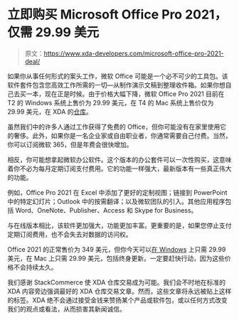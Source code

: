 # 立即购买 Microsoft Office Pro 2021，仅需 29.99 美元

> 原文：<https://www.xda-developers.com/microsoft-office-pro-2021-deal/>

如果你从事任何形式的案头工作，微软 Office 可能是一个必不可少的工具包。该软件套件包含您高效工作所需的一切—从制作演示文稿到整理收件箱。如果你想自己去买一本，现在正是时候。由于价格大幅下降，微软 Office Pro 2021 目前在 T2 的 Windows 系统上售价为 29.99 美元，在 T4 的 Mac 系统上售价仅为 29.99 美元，在 XDA 的[仓库](https://depot.xda-developers.com/)。

虽然我们中的许多人通过工作获得了免费的 Office，但你可能没有在家里使用它的奢侈。此外，如果你是一名企业家或自由职业者，你通常需要自己付费。当然，你可以订阅微软 365，但是年费会很快增加。

相反，你可能想拿起微软办公软件。这个版本的办公套件可以一次性购买，这意味着你不必为每月定期订阅支付费用。它的功能一样强大，最新版本有一些真正伟大的功能。

例如，Office Pro 2021 在 Excel 中添加了更好的定制视图；链接到 PowerPoint 中的特定幻灯片；Outlook 中的按需翻译；以及微软团队的引入。其他应用程序包括 Word、OneNote、Publisher、Access 和 Skype for Business。

与在线版本相比，该软件更加强大，功能更加丰富。更重要的是，如果您停止支付定期订阅费用，也不会失去对数据的访问权。

Office 2021 的正常售价为 349 美元，但你今天可以[在 Windows](https://depot.xda-developers.com/sales/microsoft-office-pro-plus-2021-for-windows-lifetime-license-email-only?utm_source=xda-developers.com&utm_medium=referral&utm_campaign=microsoft-office-pro-plus-2021-for-windows-lifetime-license-email-only&utm_term=scsf-563777&utm_content=a0x1P00000587MpQAI&scsonar=1) 上只需 29.99 美元，在 Mac 上只需 29.99 美元，包括终身更新。一定要赶快行动，因为这些价格不会持续太久。

我们感谢 StackCommerce 使 XDA 仓库交易成为可能。我们会不时地在标准的 XDA 内容旁边强调最好的 XDA 仓库交易文章。然而，这些文章将永远被贴上这样的标签。XDA 绝不会通过接受金钱来赞扬某个产品或软件包，或以任何方式改变我们的观点或看法，从而损害其新闻诚信。